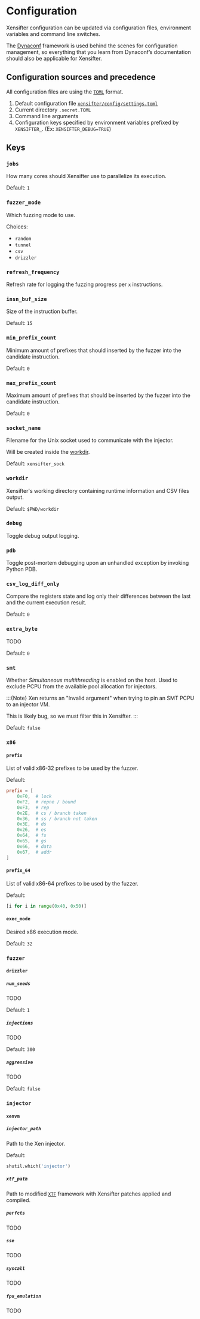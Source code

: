 # Configuration

Xensifter configuration can be updated via configuration files, environment variables and command line switches.

The [Dynaconf](https://www.dynaconf.com/) framework is used behind the scenes for configuration management, so everything that you learn from Dynaconf’s documentation should also be applicable for Xensifter.

## Configuration sources and precedence

All configuration files are using the [`TOML`](https://toml.io/en/) format.

1. Default configuration file [`xensifter/config/settings.toml`](https://github.com/intel-sandbox/xensifter/blob/main/xensifter/config/settings.toml)
2. Current directory `.secret.TOML`
3. Command line arguments
4. Configuration keys specified by environment variables prefixed by `XENSIFTER_`. (Ex: `XENSIFTER_DEBUG=TRUE`)

## Keys

### `jobs`

How many cores should Xensifter use to parallelize its execution.

Default: `1`

### `fuzzer_mode`

Which fuzzing mode to use.

Choices:
- `random`
- `tunnel`
- `csv`
- `drizzler`

### `refresh_frequency`

Refresh rate for logging the fuzzing progress per `x` instructions.

### `insn_buf_size`

Size of the instruction buffer.

Default: `15`

### `min_prefix_count`

Minimum amount of prefixes that should inserted by the fuzzer into the candidate instruction.

Default: `0`

### `max_prefix_count`

Maximum amount of prefixes that should be inserted by the fuzzer into the candidate instruction.

Default: `0`



### `socket_name`

Filename for the Unix socket used to communicate with the injector.

Will be created inside the [workdir](#workdir).

Default: `xensifter_sock`

### `workdir`

Xensifter's working directory containing runtime information and CSV files output.

Default: `$PWD/workdir`

### `debug`

Toggle debug output logging.

### `pdb`

Toggle post-mortem debugging upon an unhandled exception by invoking Python PDB.

### `csv_log_diff_only`

Compare the registers state and log only their differences between the last and the current execution result.

Default: `0`

### `extra_byte`

TODO

Default: `0`

### `smt`

Whether _Simultaneous multithreading_ is enabled on the host. Used to exclude PCPU from the available pool allocation for injectors.

:::{Note}
Xen returns an "Invalid argument" when trying to pin an SMT PCPU to an injector VM.

This is likely bug, so we must filter this in Xensifter.
:::

Default: `false`

### `x86`

#### `prefix`

List of valid x86-32 prefixes to be used by the fuzzer.

Default:

```TOML
prefix = [
    0xF0,  # lock
    0xF2,  # repne / bound
    0xF3,  # rep
    0x2E,  # cs / branch taken
    0x36,  # ss / branch not taken
    0x3E,  # ds
    0x26,  # es
    0x64,  # fs
    0x65,  # gs
    0x66,  # data
    0x67,  # addr
]
```

#### `prefix_64`

List of valid x86-64 prefixes to be used by the fuzzer.

Default:

```python
[i for i in range(0x40, 0x50)]
```

#### `exec_mode`

Desired x86 execution mode.

Default: `32`

### `fuzzer`

#### `drizzler`

##### `num_seeds`

TODO

Default: `1`

##### `injections`

TODO

Default: `300`

##### `aggressive`

TODO

Default: `false`

### `injector`

#### `xenvm`

##### `injector_path`

Path to the Xen injector.

Default:

```python
shutil.which('injector')
```

##### `xtf_path`

Path to modified [`XTF`](https://xenbits.xenproject.org/docs/xtf/) framework with Xensifter patches applied and compiled.

##### `perfcts`

TODO

##### `sse`

TODO

##### `syscall`

TODO

##### `fpu_emulation`

TODO